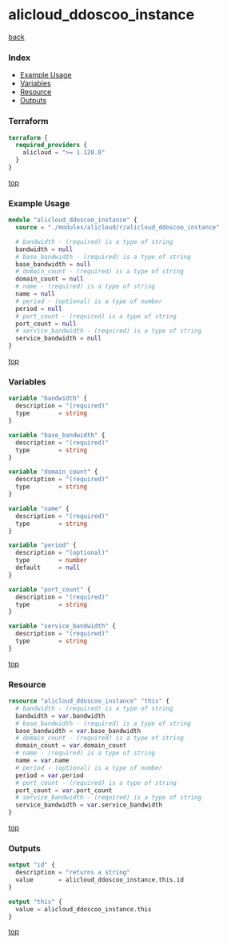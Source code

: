 # alicloud_ddoscoo_instance

[back](../alicloud.md)

### Index

- [Example Usage](#example-usage)
- [Variables](#variables)
- [Resource](#resource)
- [Outputs](#outputs)

### Terraform

```terraform
terraform {
  required_providers {
    alicloud = ">= 1.120.0"
  }
}
```

[top](#index)

### Example Usage

```terraform
module "alicloud_ddoscoo_instance" {
  source = "./modules/alicloud/r/alicloud_ddoscoo_instance"

  # bandwidth - (required) is a type of string
  bandwidth = null
  # base_bandwidth - (required) is a type of string
  base_bandwidth = null
  # domain_count - (required) is a type of string
  domain_count = null
  # name - (required) is a type of string
  name = null
  # period - (optional) is a type of number
  period = null
  # port_count - (required) is a type of string
  port_count = null
  # service_bandwidth - (required) is a type of string
  service_bandwidth = null
}
```

[top](#index)

### Variables

```terraform
variable "bandwidth" {
  description = "(required)"
  type        = string
}

variable "base_bandwidth" {
  description = "(required)"
  type        = string
}

variable "domain_count" {
  description = "(required)"
  type        = string
}

variable "name" {
  description = "(required)"
  type        = string
}

variable "period" {
  description = "(optional)"
  type        = number
  default     = null
}

variable "port_count" {
  description = "(required)"
  type        = string
}

variable "service_bandwidth" {
  description = "(required)"
  type        = string
}
```

[top](#index)

### Resource

```terraform
resource "alicloud_ddoscoo_instance" "this" {
  # bandwidth - (required) is a type of string
  bandwidth = var.bandwidth
  # base_bandwidth - (required) is a type of string
  base_bandwidth = var.base_bandwidth
  # domain_count - (required) is a type of string
  domain_count = var.domain_count
  # name - (required) is a type of string
  name = var.name
  # period - (optional) is a type of number
  period = var.period
  # port_count - (required) is a type of string
  port_count = var.port_count
  # service_bandwidth - (required) is a type of string
  service_bandwidth = var.service_bandwidth
}
```

[top](#index)

### Outputs

```terraform
output "id" {
  description = "returns a string"
  value       = alicloud_ddoscoo_instance.this.id
}

output "this" {
  value = alicloud_ddoscoo_instance.this
}
```

[top](#index)
